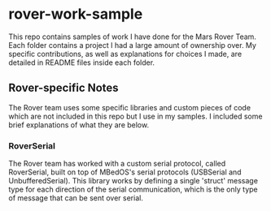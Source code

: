 # rover-work-sample

This repo contains samples of work I have done for the Mars Rover Team. Each folder contains a project I had a large amount of ownership
over. My specific contributions, as well as explanations for choices I made, are detailed in README files inside each folder.

## Rover-specific Notes
The Rover team uses some specific libraries and custom pieces of code which are not included in this repo but I use in my samples. I included some brief explanations of what they are below. 

### RoverSerial
The Rover team has worked with a custom serial protocol, called RoverSerial, built on top of MBedOS's serial protocols (USBSerial and UnbufferedSerial). This library works by defining a single 'struct' message type for each direction of the serial communication, which is the only type of message that can be sent over serial.
